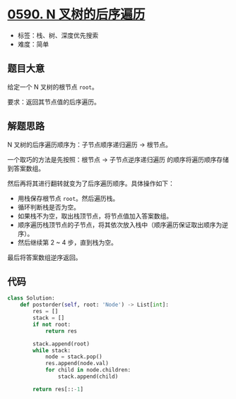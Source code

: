 # [0590. N 叉树的后序遍历](https://leetcode.cn/problems/n-ary-tree-postorder-traversal/)

- 标签：栈、树、深度优先搜索
- 难度：简单

## 题目大意

给定一个 N 叉树的根节点 `root`。

要求：返回其节点值的后序遍历。

## 解题思路

N 叉树的后序遍历顺序为：子节点顺序递归遍历 -> 根节点。

一个取巧的方法是先按照：根节点 -> 子节点逆序递归遍历 的顺序将遍历顺序存储到答案数组。

然后再将其进行翻转就变为了后序遍历顺序。具体操作如下：

- 用栈保存根节点 `root`。然后遍历栈。
- 循环判断栈是否为空。
- 如果栈不为空，取出栈顶节点，将节点值加入答案数组。
- 顺序遍历栈顶节点的子节点，将其依次放入栈中（顺序遍历保证取出顺序为逆序）。
- 然后继续第 2 ~ 4 步，直到栈为空。

最后将答案数组逆序返回。

## 代码

```Python
class Solution:
    def postorder(self, root: 'Node') -> List[int]:
        res = []
        stack = []
        if not root:
            return res

        stack.append(root)
        while stack:
            node = stack.pop()
            res.append(node.val)
            for child in node.children:
                stack.append(child)

        return res[::-1]
```

